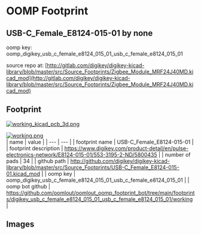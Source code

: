 # OOMP Footprint  
## USB-C_Female_E8124-015-01  by none  
  
oomp key: oomp_digikey_usb_c_female_e8124_015_01_usb_c_female_e8124_015_01  
  
source repo at: [http://gitlab.com/digikey/digikey-kicad-library/blob/master/src/Source_Footprints/Zigbee_Module_MRF24J40MD.kicad_mod](http://gitlab.com/digikey/digikey-kicad-library/blob/master/src/Source_Footprints/Zigbee_Module_MRF24J40MD.kicad_mod)  
## Footprint  
  
[![working_kicad_pcb_3d.png](working_kicad_pcb_3d_600.png)](working_kicad_pcb_3d.png)  
  
[![working.png](working_600.png)](working.png)  
| name | value | 
| --- | --- | 
| footprint name | USB-C_Female_E8124-015-01 | 
| footprint description | https://www.digikey.com/product-detail/en/pulse-electronics-network/E8124-015-01/553-3195-2-ND/5800435 | 
| number of pads | 34 | 
| github path | http://github.com/digikey/digikey-kicad-library/blob/master/src/Source_Footprints/USB-C_Female_E8124-015-01.kicad_mod | 
| oomp key | oomp_digikey_usb_c_female_e8124_015_01_usb_c_female_e8124_015_01 | 
| oomp bot github | https://github.com/oomlout/oomlout_oomp_footprint_bot/tree/main/footprints/digikey_usb_c_female_e8124_015_01_usb_c_female_e8124_015_01/working | 
## Images  
